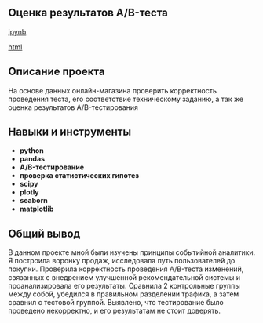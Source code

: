 ## Оценка результатов A/B-теста  
[ipynb](https://github.com/anngnk/Portfolio/blob/main/ab_test/ab_test.ipynb)

[html](https://github.com/anngnk/Portfolio/blob/main/ab_test/ab_test.html)

## Описание проекта

На основе данных онлайн-магазина проверить корректность проведения теста, его соответствие техническому заданию, а так же оценка результатов A/B-тестирования 

## Навыки и инструменты

- **python**
- **pandas**
- **A/B-тестирование**
- **проверка статистических гипотез**
- **scipy**
- **plotly**
- **seaborn**
- **matplotlib**

## 

## Общий вывод

В данном проекте мной были изучены принципы событийной аналитики. Я построила воронку продаж, исследовала путь пользователей до покупки. Проверила корректность проведения A/B-теста изменений, связанных с внедрением улучшенной рекомендательной системы и проанализировала его результаты. Сравнила 2 контрольные группы между собой, убедился в правильном разделении трафика, а затем сравнил с тестовой группой.
Выявлено, что тестирование было проведено некорректно, и его результатам не стоит доверять.
